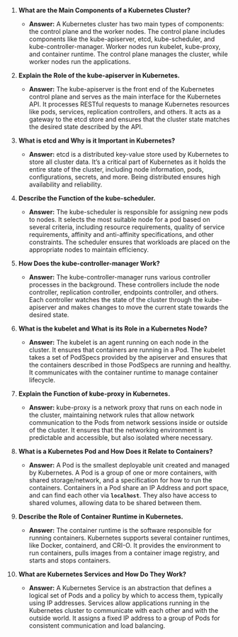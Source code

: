 <ol><li><p><strong>What are the Main Components of a Kubernetes Cluster?</strong></p><ul><li><p><strong>Answer:</strong> A Kubernetes cluster has two main types of components: the control plane and the worker nodes. The control plane includes components like the kube-apiserver, etcd, kube-scheduler, and kube-controller-manager. Worker nodes run kubelet, kube-proxy, and container runtime. The control plane manages the cluster, while worker nodes run the applications.</p></li></ul></li><li><p><strong>Explain the Role of the kube-apiserver in Kubernetes.</strong></p><ul><li><p><strong>Answer:</strong> The kube-apiserver is the front end of the Kubernetes control plane and serves as the main interface for the Kubernetes API. It processes RESTful requests to manage Kubernetes resources like pods, services, replication controllers, and others. It acts as a gateway to the etcd store and ensures that the cluster state matches the desired state described by the API.</p></li></ul></li><li><p><strong>What is etcd and Why is it Important in Kubernetes?</strong></p><ul><li><p><strong>Answer:</strong> etcd is a distributed key-value store used by Kubernetes to store all cluster data. It’s a critical part of Kubernetes as it holds the entire state of the cluster, including node information, pods, configurations, secrets, and more. Being distributed ensures high availability and reliability.</p></li></ul></li><li><p><strong>Describe the Function of the kube-scheduler.</strong></p><ul><li><p><strong>Answer:</strong> The kube-scheduler is responsible for assigning new pods to nodes. It selects the most suitable node for a pod based on several criteria, including resource requirements, quality of service requirements, affinity and anti-affinity specifications, and other constraints. The scheduler ensures that workloads are placed on the appropriate nodes to maintain efficiency.</p></li></ul></li><li><p><strong>How Does the kube-controller-manager Work?</strong></p><ul><li><p><strong>Answer:</strong> The kube-controller-manager runs various controller processes in the background. These controllers include the node controller, replication controller, endpoints controller, and others. Each controller watches the state of the cluster through the kube-apiserver and makes changes to move the current state towards the desired state.</p></li></ul></li><li><p><strong>What is the kubelet and What is its Role in a Kubernetes Node?</strong></p><ul><li><p><strong>Answer:</strong> The kubelet is an agent running on each node in the cluster. It ensures that containers are running in a Pod. The kubelet takes a set of PodSpecs provided by the apiserver and ensures that the containers described in those PodSpecs are running and healthy. It communicates with the container runtime to manage container lifecycle.</p></li></ul></li><li><p><strong>Explain the Function of kube-proxy in Kubernetes.</strong></p><ul><li><p><strong>Answer:</strong> kube-proxy is a network proxy that runs on each node in the cluster, maintaining network rules that allow network communication to the Pods from network sessions inside or outside of the cluster. It ensures that the networking environment is predictable and accessible, but also isolated where necessary.</p></li></ul></li><li><p><strong>What is a Kubernetes Pod and How Does it Relate to Containers?</strong></p><ul><li><p><strong>Answer:</strong> A Pod is the smallest deployable unit created and managed by Kubernetes. A Pod is a group of one or more containers, with shared storage/network, and a specification for how to run the containers. Containers in a Pod share an IP Address and port space, and can find each other via <code><strong>localhost</strong></code>. They also have access to shared volumes, allowing data to be shared between them.</p></li></ul></li><li><p><strong>Describe the Role of Container Runtime in Kubernetes.</strong></p><ul><li><p><strong>Answer:</strong> The container runtime is the software responsible for running containers. Kubernetes supports several container runtimes, like Docker, containerd, and CRI-O. It provides the environment to run containers, pulls images from a container image registry, and starts and stops containers.</p></li></ul></li><li><p><strong>What are Kubernetes Services and How Do They Work?</strong></p><ul><li><p><strong>Answer:</strong> A Kubernetes Service is an abstraction that defines a logical set of Pods and a policy by which to access them, typically using IP addresses. Services allow applications running in the Kubernetes cluster to communicate with each other and with the outside world. It assigns a fixed IP address to a group of Pods for consistent communication and load balancing.</p></li></ul></li></ol>